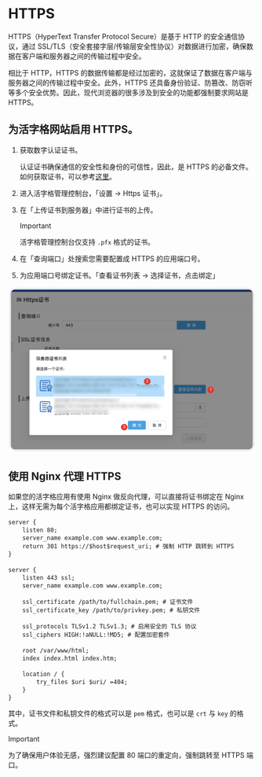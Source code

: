# HTTPS

HTTPS（HyperText Transfer Protocol Secure）是基于 HTTP 的安全通信协议，通过 SSL/TLS（安全套接字层/传输层安全性协议）对数据进行加密，确保数据在客户端和服务器之间的传输过程中安全。

相比于 HTTP，HTTPS 的数据传输都是经过加密的，这就保证了数据在客户端与服务器之间的传输过程中安全。此外，HTTPS 还具备身份验证、防篡改、防窃听等多个安全优势。因此，现代浏览器的很多涉及到安全的功能都强制要求网站是 HTTPS。

## 为活字格网站启用 HTTPS。

1. 获取数字认证证书。

    认证证书确保通信的安全性和身份的可信性，因此，是 HTTPS 的必备文件。如何获取证书，可以参考[这里](./ssl-cert)。

2. 进入活字格管理控制台，「设置 -> Https 证书」。
3. 在「上传证书到服务器」中进行证书的上传。
    > [!IMPORTANT]
    > 活字格管理控制台仅支持 `.pfx` 格式的证书。
4. 在「查询端口」处搜索您需要配置成 HTTPS 的应用端口号。
5. 为应用端口号绑定证书。「查看证书列表 -> 选择证书，点击绑定」

![绑定 HTTPS 证书](../images/bind-ssl.png)

## 使用 Nginx 代理 HTTPS

如果您的活字格应用有使用 Nginx 做反向代理，可以直接将证书绑定在 Nginx 上，这样无需为每个活字格应用都绑定证书，也可以实现 HTTPS 的访问。

```nginx
server {
    listen 80;
    server_name example.com www.example.com;
    return 301 https://$host$request_uri; # 强制 HTTP 跳转到 HTTPS
}

server {
    listen 443 ssl;
    server_name example.com www.example.com;

    ssl_certificate /path/to/fullchain.pem; # 证书文件
    ssl_certificate_key /path/to/privkey.pem; # 私钥文件

    ssl_protocols TLSv1.2 TLSv1.3; # 启用安全的 TLS 协议
    ssl_ciphers HIGH:!aNULL:!MD5; # 配置加密套件

    root /var/www/html;
    index index.html index.htm;

    location / {
        try_files $uri $uri/ =404;
    }
}
```

其中，证书文件和私钥文件的格式可以是 `pem` 格式，也可以是 `crt` 与 `key` 的格式。

> [!IMPORTANT]
> 为了确保用户体验无感，强烈建议配置 80 端口的重定向，强制跳转至 HTTPS 端口。
